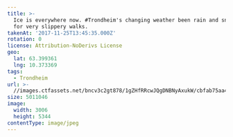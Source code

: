 ```yaml
---
title: >-
  Ice is everywhere now. #Trondheim's changing weather been rain and snow made
  for very slippery walks. 
takenAt: '2017-11-25T13:45:35.000Z'
rotation: 0
license: Attribution-NoDerivs License
geo:
  lat: 63.399361
  lng: 10.373369
tags:
  - Trondheim
url: >-
  //images.ctfassets.net/bncv3c2gt878/1gZHfRRcwJQgDNBNyAxukW/cbfab75aa41a5a1f954b0e22d2f2a501/ice-is-everywhere-now-trondheims-changing-weather-been-rain-and-snow-made-for-very-slippery-walks_37747086695_o
size: 5011046
image:
  width: 3006
  height: 5344
contentType: image/jpeg
---
```


